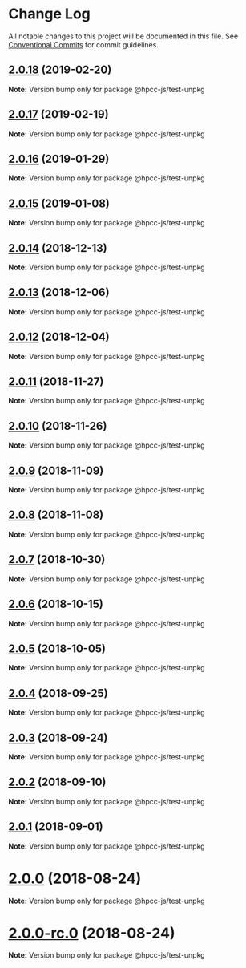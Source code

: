 # Change Log

All notable changes to this project will be documented in this file.
See [Conventional Commits](https://conventionalcommits.org) for commit guidelines.

## [2.0.18](https://github.com/GordonSmith/Visualization/compare/@hpcc-js/test-unpkg@2.0.17...@hpcc-js/test-unpkg@2.0.18) (2019-02-20)

**Note:** Version bump only for package @hpcc-js/test-unpkg






## [2.0.17](https://github.com/GordonSmith/Visualization/compare/@hpcc-js/test-unpkg@2.0.16...@hpcc-js/test-unpkg@2.0.17) (2019-02-19)

**Note:** Version bump only for package @hpcc-js/test-unpkg






## [2.0.16](https://github.com/GordonSmith/Visualization/compare/@hpcc-js/test-unpkg@2.0.15...@hpcc-js/test-unpkg@2.0.16) (2019-01-29)

**Note:** Version bump only for package @hpcc-js/test-unpkg






## [2.0.15](https://github.com/GordonSmith/Visualization/compare/@hpcc-js/test-unpkg@2.0.14...@hpcc-js/test-unpkg@2.0.15) (2019-01-08)

**Note:** Version bump only for package @hpcc-js/test-unpkg






## [2.0.14](https://github.com/GordonSmith/Visualization/compare/@hpcc-js/test-unpkg@2.0.13...@hpcc-js/test-unpkg@2.0.14) (2018-12-13)

**Note:** Version bump only for package @hpcc-js/test-unpkg






## [2.0.13](https://github.com/GordonSmith/Visualization/compare/@hpcc-js/test-unpkg@2.0.12...@hpcc-js/test-unpkg@2.0.13) (2018-12-06)

**Note:** Version bump only for package @hpcc-js/test-unpkg






## [2.0.12](https://github.com/GordonSmith/Visualization/compare/@hpcc-js/test-unpkg@2.0.11...@hpcc-js/test-unpkg@2.0.12) (2018-12-04)

**Note:** Version bump only for package @hpcc-js/test-unpkg






## [2.0.11](https://github.com/GordonSmith/Visualization/compare/@hpcc-js/test-unpkg@2.0.10...@hpcc-js/test-unpkg@2.0.11) (2018-11-27)

**Note:** Version bump only for package @hpcc-js/test-unpkg






<a name="2.0.10"></a>
## [2.0.10](https://github.com/GordonSmith/Visualization/compare/@hpcc-js/test-unpkg@2.0.9...@hpcc-js/test-unpkg@2.0.10) (2018-11-26)

**Note:** Version bump only for package @hpcc-js/test-unpkg





<a name="2.0.9"></a>
## [2.0.9](https://github.com/GordonSmith/Visualization/compare/@hpcc-js/test-unpkg@2.0.8...@hpcc-js/test-unpkg@2.0.9) (2018-11-09)

**Note:** Version bump only for package @hpcc-js/test-unpkg





<a name="2.0.8"></a>
## [2.0.8](https://github.com/GordonSmith/Visualization/compare/@hpcc-js/test-unpkg@2.0.7...@hpcc-js/test-unpkg@2.0.8) (2018-11-08)

**Note:** Version bump only for package @hpcc-js/test-unpkg





<a name="2.0.7"></a>
## [2.0.7](https://github.com/GordonSmith/Visualization/compare/@hpcc-js/test-unpkg@2.0.6...@hpcc-js/test-unpkg@2.0.7) (2018-10-30)

**Note:** Version bump only for package @hpcc-js/test-unpkg





<a name="2.0.6"></a>
## [2.0.6](https://github.com/GordonSmith/Visualization/compare/@hpcc-js/test-unpkg@2.0.5...@hpcc-js/test-unpkg@2.0.6) (2018-10-15)

**Note:** Version bump only for package @hpcc-js/test-unpkg





<a name="2.0.5"></a>
## [2.0.5](https://github.com/GordonSmith/Visualization/compare/@hpcc-js/test-unpkg@2.0.4...@hpcc-js/test-unpkg@2.0.5) (2018-10-05)

**Note:** Version bump only for package @hpcc-js/test-unpkg





<a name="2.0.4"></a>
## [2.0.4](https://github.com/GordonSmith/Visualization/compare/@hpcc-js/test-unpkg@2.0.3...@hpcc-js/test-unpkg@2.0.4) (2018-09-25)

**Note:** Version bump only for package @hpcc-js/test-unpkg





<a name="2.0.3"></a>
## [2.0.3](https://github.com/GordonSmith/Visualization/compare/@hpcc-js/test-unpkg@2.0.2...@hpcc-js/test-unpkg@2.0.3) (2018-09-24)

**Note:** Version bump only for package @hpcc-js/test-unpkg





<a name="2.0.2"></a>
## [2.0.2](https://github.com/GordonSmith/Visualization/compare/@hpcc-js/test-unpkg@2.0.1...@hpcc-js/test-unpkg@2.0.2) (2018-09-10)

**Note:** Version bump only for package @hpcc-js/test-unpkg





<a name="2.0.1"></a>
## [2.0.1](https://github.com/GordonSmith/Visualization/compare/@hpcc-js/test-unpkg@2.0.0...@hpcc-js/test-unpkg@2.0.1) (2018-09-01)

**Note:** Version bump only for package @hpcc-js/test-unpkg





<a name="2.0.0"></a>
# [2.0.0](https://github.com/GordonSmith/Visualization/compare/@hpcc-js/test-unpkg@0.0.37...@hpcc-js/test-unpkg@2.0.0) (2018-08-24)

**Note:** Version bump only for package @hpcc-js/test-unpkg





<a name="2.0.0-rc.0"></a>
# [2.0.0-rc.0](https://github.com/GordonSmith/Visualization/compare/@hpcc-js/test-unpkg@0.0.37...@hpcc-js/test-unpkg@2.0.0-rc.0) (2018-08-24)

**Note:** Version bump only for package @hpcc-js/test-unpkg
